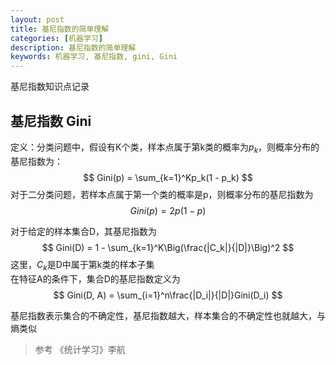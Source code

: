 ```yaml
---
layout: post
title: 基尼指数的简单理解
categories: [机器学习]
description: 基尼指数的简单理解
keywords: 机器学习, 基尼指数, gini, Gini
---
```


基尼指数知识点记录

## 基尼指数 Gini
定义：分类问题中，假设有K个类，样本点属于第k类的概率为$p_k$，则概率分布的基尼指数为：
$$ Gini(p) = \sum_{k=1}^Kp_k(1 - p_k) $$
对于二分类问题，若样本点属于第一个类的概率是p，则概率分布的基尼指数为
$$ Gini(p) = 2p(1 - p) $$

对于给定的样本集合D，其基尼指数为
$$ Gini(D) = 1 - \sum_{k=1}^K\Big(\frac{|C_k|}{|D|}\Big)^2 $$
这里，$C_k$是D中属于第k类的样本子集  
在特征A的条件下，集合D的基尼指数定义为
$$ Gini(D, A) = \sum_{i=1}^n\frac{|D_i|}{|D|}Gini(D_i) $$

基尼指数表示集合的不确定性，基尼指数越大，样本集合的不确定性也就越大，与熵类似
 
> 参考 《统计学习》李航
